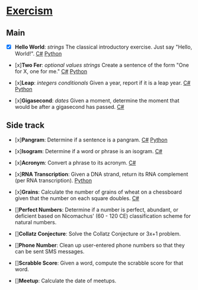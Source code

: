 # [Exercism](https://exercism.io/profiles/FuroremVulpes)
## Main 
- [x] **Hello World**: _strings_ 
The classical introductory exercise. Just say "Hello, World!".
[C#](./csharp/hello-world/HelloWorld.cs)
[Python](./python/hello-world/hello_world.py)

- [x]**Two Fer**: _optional values_ _strings_ 
Create a sentence of the form "One for X, one for me."
[C#](./csharp/two-fer/TwoFer.cs)
[Python](./python/two-fer/two_fer.py)

- [x]**Leap**: _integers_ _conditionals_
Given a year, report if it is a leap year.
[C#](./csharp/leap/Leap.cs)
[Python](./python/leap/leap.py)

- [x]**Gigasecond**: _dates_
Given a moment, determine the moment that would be after a gigasecond has passed.
[C#](./csharp/gigasecond/Gigasecond.cs)
</details>

## Side track
- [x]**Pangram**: 
Determine if a sentence is a pangram.
[C#](./csharp/pangram/Pangram.cs)
[Python](./python/pangram/pangram.py)

- [x]**Isogram**: 
Determine if a word or phrase is an isogram.
[C#](./csharp/isogram/Isogram.cs)

- [x]**Acronym**: 
Convert a phrase to its acronym.
[C#](./csharp/acronym/Acronym.cs)

- [x]**RNA Transcription**: 
Given a DNA strand, return its RNA complement (per RNA transcription).
[Python](./python/rna-transcription/rna_transcription.py)

- [x]**Grains**: 
Calculate the number of grains of wheat on a chessboard given that the number on each square doubles.
[C#](./csharp/grains/Grains.cs)

- []**Perfect Numbers**: 
Determine if a number is perfect, abundant, or deficient based on Nicomachus' (60 - 120 CE) classification scheme for natural numbers.

- []**Collatz Conjecture**: 
Solve the Collatz Conjecture or 3x+1 problem.

- []**Phone Number**: 
Clean up user-entered phone numbers so that they can be sent SMS messages.

- []**Scrabble Score**: 
Given a word, compute the scrabble score for that word.

- []**Meetup**: 
Calculate the date of meetups.
